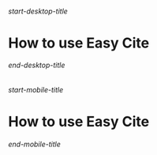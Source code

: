 <!-- infotab -->
<!-- RMIT Library, Digital Learning -->
<!-- USING EASY CITE -->
<!-- start the top style guide menu -->
<!-- start the top style guide title -->
<!-- the title headings must use heading 1 (#) -->

###### start-desktop-title
# How to use Easy Cite
###### end-desktop-title

###### start-mobile-title
# How to use Easy Cite
###### end-mobile-title
<!-- this file intentionally blank - do not add content -->